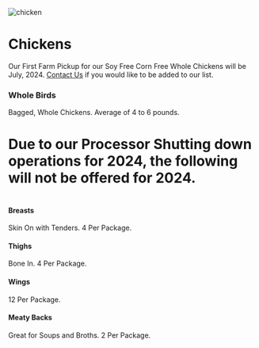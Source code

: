 ![chicken](/sony/food1.jpeg "chicken")

# Chickens
Our First Farm Pickup for our Soy Free Corn Free Whole Chickens will be July, 2024. [Contact Us](/contact) if you would like to be added to our list.

### Whole Birds
Bagged, Whole Chickens. Average of 4 to 6 pounds.
# Due to our Processor Shutting down operations for 2024, the following will not be offered for 2024.
#
#### Breasts
Skin On with Tenders. 4 Per Package.
#### Thighs
Bone In. 4 Per Package.
#### Wings
12 Per Package.
#### Meaty Backs
Great for Soups and Broths. 2 Per Package.